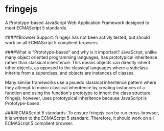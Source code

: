 fringejs
========
A Prototype-based JavaScript Web Application Framework designed to meet ECMAScript 5 standards.

#####Browser Support:
fringejs has not been activly tested, but should work on all ECMAScript 5 complient browsers.

####What is "Prototype-based" and why is it important?
JavaScript, unlike many object oriented programming languages, has prototypical inheritence rather than classical inheritence.
This means objects can directly inherit other objects, as opposed to the classical languages where a subclass inherits from a superclass, and objects are instances of classes.

Many similar frameworks use a psuedo classical inheritence pattern where they attempt to mimic classical inheritence by creating instances of a function and using the function's prototype to inherit the class structure. fringejs, however, uses prototypical inheritence because JavaScript is Prototype-based.

####ECMAScript 5 standards:
To ensure fringejs can be run cross-browser, it is written to the ECMAScript 5 standard. Therefore, it should work on all ECMAScript 5 complient browser.
